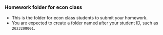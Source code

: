### Homework folder for econ class

- This is the folder for econ class students to submit your homework.
- You are expected to create a folder named after your student ID, such as `2023200001`.